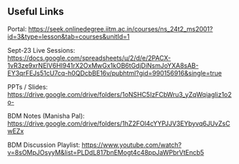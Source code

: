 ## Useful Links

Portal: https://seek.onlinedegree.iitm.ac.in/courses/ns_24t2_ms2001?id=3&type=lesson&tab=courses&unitId=1

Sept-23 Live Sessions: https://docs.google.com/spreadsheets/u/2/d/e/2PACX-1vR3ze9xrNElV6HI941rX2OxMwGx1kOB6tGdjDiNsmJoYXA8sAB-EY3qrFEJs51cU7cq-h0QDcbBE16v/pubhtml?gid=990156916&single=true

PPTs / Slides: https://drive.google.com/drive/folders/1oNSHC5IzFCbWru3_yZqWqiagIiz1o2o-


BDM Notes (Manisha Pal): https://drive.google.com/drive/folders/1hZ2FOl4cYYPJJV3EYbyvq6JUvZsCwEZx


BDM Discussion Playlist: https://www.youtube.com/watch?v=8sOMpJOsyyM&list=PLDdL817bnEMogt4c48ppJaWPbrVtEncb5
